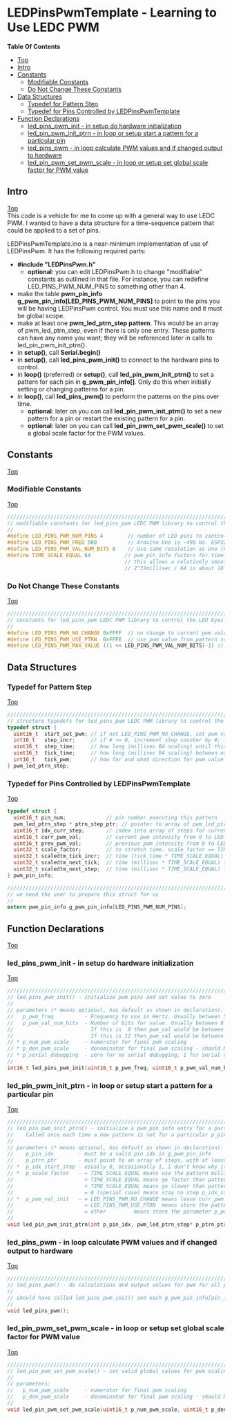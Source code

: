 # LEDPinsPwmTemplate - Learning to Use LEDC PWM

**Table Of Contents**
* [Top](#ledpinspwmtemplate-\--learning-to-use-ledc-pwm "Top")
* [Intro](#intro "Intro")
* [Constants](#constants "Constants")
  * [Modifiable Constants](#modifiable-constants "Modifiable Constants")
  * [Do Not Change These Constants](#do-not-change-these-constants "Do Not Change These Constants")
* [Data Structures](#data-structures "Data Structures")
  * [Typedef for Pattern Step](#typedef-for-pattern-step "Typedef for Pattern Step")
  * [Typedef for Pins Controlled by LEDPinsPwmTemplate](#typedef-for-pins-controlled-by-ledpinspwmtemplate "Typedef for Pins Controlled by LEDPinsPwmTemplate")
* [Function Declarations](#function-declarations "Function Declarations")
  * [led_pins_pwm_init - in setup do hardware initialization](#led_pins_pwm_init-\--in-setup-do-hardware-initialization "led_pins_pwm_init - in setup do hardware initialization")
  * [led_pin_pwm_init_ptrn - in loop or setup start a pattern for a particular pin](#led_pin_pwm_init_ptrn-\--in-loop-or-setup-start-a-pattern-for-a-particular-pin "led_pin_pwm_init_ptrn - in loop or setup start a pattern for a particular pin")
  * [led_pins_pwm - in loop calculate PWM values and if changed output to hardware](#led_pins_pwm-\--in-loop-calculate-pwm-values-and-if-changed-output-to-hardware "led_pins_pwm - in loop calculate PWM values and if changed output to hardware")
  * [led_pin_pwm_set_pwm_scale - in loop or setup set global scale factor for PWM value](#led_pin_pwm_set_pwm_scale-\--in-loop-or-setup-set-global-scale-factor-for-pwm-value "led_pin_pwm_set_pwm_scale - in loop or setup set global scale factor for PWM value")

## Intro
[Top](#ledpinspwmtemplate-\--learning-to-use-ledc-pwm "Top")<br>
This code is a vehicle for me to come up  with a general way to use LEDC PWM. I wanted to have a data structure for a time-sequence pattern that could be applied to a set of pins.

LEDPinsPwmTemplate.ino is a near-minimum implementation of use of LEDPinsPwm. It has the following required parts:
- **#include "LEDPinsPwm.h"**
  - **optional**: you can edit LEDPinsPwm.h to change "modifiable" constants as outlined in that file. For instance, you can redefine LED_PINS_PWM_NUM_PINS to something other than 4.
- make the table **pwm_pin_info g_pwm_pin_info[LED_PINS_PWM_NUM_PINS]** to point to the pins you will be having LEDPinsPwm control. You must use this name and it must be global scope.
- make at least one **pwm_led_ptrn_step pattern**. This would be an array of pwm_led_ptrn_step, even if there is only one entry. These patterns can have any name you want; they will be referenced later in calls to led_pin_pwm_init_ptrn().
- in **setup()**, call **Serial.begin()**
- in **setup()**, call **led_pins_pwm_init()** to connect to the hardware pins to control.
- in **loop()** (preferred) or **setup()**, call **led_pin_pwm_init_ptrn()** to set a pattern for each pin in **g_pwm_pin_info[]**. Only do this when initially setting or changing patterns for a pin.
- in **loop()**, call **led_pins_pwm()** to perform the patterns on the pins over time.
  - **optional**: later on you can call **led_pin_pwm_init_ptrn()** to set a new pattern for a pin or restart the existing pattern for a pin.
  - **optional**: later on you can call **led_pin_pwm_set_pwm_scale()** to set a global scale factor for the PWM values.

## Constants
[Top](#ledpinspwmtemplate-\--learning-to-use-ledc-pwm "Top")<br>

### Modifiable Constants
[Top](#ledpinspwmtemplate-\--learning-to-use-ledc-pwm "Top")<br>
```C
/////////////////////////////////////////////////////////////////////////////////////////////////////////
// modifiable constants for led_pins_pwm LEDC PWM library to control the LED Eyes of the Banjo Players
//
#define LED_PINS_PWM_NUM_PINS 4        // number of LED pins to control
#define LED_PINS_PWM_FREQ 500          // Arduino Uno is ~490 Hz. ESP32 example uses 5,000Hz
#define LED_PINS_PWM_VAL_NUM_BITS 8    // Use same resolution as Uno (8 bits, 0-255) but ESP32 can go up to 16 bits (some versions less)
#define TIME_SCALE_EQUAL 64           // pwm_pin_info factors for time_ entries: millisec = (time_<whatever> / TIME_SCALE_EQUAL)
                                      // this allows a relatively smooth scaling of time by setting
                                      // 2^32millisec / 64 is about 18 hours, so that will exceed any gig time for the banjo players
```

### Do Not Change These Constants
[Top](#ledpinspwmtemplate-\--learning-to-use-ledc-pwm "Top")<br>
```C
/////////////////////////////////////////////////////////////////////////////////////////////////////////
// constants for led_pins_pwm LEDC PWM library to control the LED Eyes of the Banjo Players
//
#define LED_PINS_PWM_NO_CHANGE 0xFFFF  // no change to current pwm value when init pattern (.start_set_pwm or init function)
#define LED_PINS_PWM_USE_PTRN  0xFFFE  // use pwm value from pattern step when init pattern (init function only)
#define LED_PINS_PWM_MAX_VALUE ((1 << LED_PINS_PWM_VAL_NUM_BITS)-1) // max pwm value (255 if LED_PINS_PWM_VAL_NUM_BITS is 8)
```

## Data Structures

### Typedef for Pattern Step
[Top](#ledpinspwmtemplate-\--learning-to-use-ledc-pwm "Top")<br>
```C
/////////////////////////////////////////////////////////////////////////////////////////////////////////
// structure typedefs for led_pins_pwm LEDC PWM library to control the LED Eyes of the Banjo Players
typedef struct {
  uint16_t  start_set_pwm; // if not LED_PINS_PWM_NO_CHANGE, set pwm value to this
  int16_t   step_incr;     // if # >= 0, increment step counter by #; if # < 0 go to step "-# - 1"
  uint16_t  step_time;     // how long (millisec B4 scaling) until this step is complete
  uint16_t  tick_time;     // how long (millisec B4 scaling) between each tick
  int16_t   tick_pwm;      // how far and what direction for pwm value each tick_time
} pwm_led_ptrn_step;
```

### Typedef for Pins Controlled by LEDPinsPwmTemplate
[Top](#ledpinspwmtemplate-\--learning-to-use-ledc-pwm "Top")<br>
```C
typedef struct {
  uint16_t pin_num;             // pin number executing this pattern
  pwm_led_ptrn_step * ptrn_step_ptr; // pointer to array of pwm_led_ptrn_step (steps)
  uint16_t idx_curr_step;       // index into array of steps for current step
  uint16_t curr_pwm_val;        // current pwm intensity from 0 to LED_PINS_PWM_MAX_VALUE
  uint16_t prev_pwm_val;        // previous pwm intensity from 0 to LED_PINS_PWM_MAX_VALUE
  uint32_t scale_factor;        // to stretch time. scale_factor == TIME_SCALE_EQUAL means no stretch
  uint32_t scaledtm_tick_incr;  // time (tick_time * TIME_SCALE_EQUAL) to increment scaledtm_next_tick
  uint32_t scaledtm_next_tick;  // time (millisec * TIME_SCALE_EQUAL) to start next tick
  uint32_t scaledtm_next_step;  // time (millisec * TIME_SCALE_EQUAL) to go to next step
} pwm_pin_info;

/////////////////////////////////////////////////////////////////////////////////////////////////////////
// we need the user to prepare this struct for us
//
extern pwm_pin_info g_pwm_pin_info[LED_PINS_PWM_NUM_PINS];
```

## Function Declarations
[Top](#ledpinspwmtemplate-\--learning-to-use-ledc-pwm "Top")<br>

### led_pins_pwm_init - in setup do hardware initialization
[Top](#ledpinspwmtemplate-\--learning-to-use-ledc-pwm "Top")<br>
```C
/////////////////////////////////////////////////////////////////////////////////////////////////////////
// led_pins_pwm_init() - initialize pwm pins and set value to zero
//
// parameters (* means optional, has default as shown in declaration):
//   p_pwm_freq          - Frequency to use in Hertz. Usually between 500 and 5,000
//   p_pwm_val_num_bits  - Number of bits for value. Usually between 8 and 14
//                         If this is  8 then pwm_val would be between 0 and 255
//                         If this is 12 then pwm_val would be between 0 and 4095
// * p_num_pwm_scale     - numerator for final pwm scaling
// * p_den_pwm_scale     - denominator for final pwm scaling - should NOT be zero
// * p_serial_debugging  - zero for no serial debugging, 1 for serial debugging
//
int16_t led_pins_pwm_init(uint16_t p_pwm_freq, uint16_t p_pwm_val_num_bits, uint16_t p_num_pwm_scale = 1, uint16_t p_den_pwm_scale = 1, uint16_t p_serial_debugging = 0);
```

### led_pin_pwm_init_ptrn - in loop or setup start a pattern for a particular pin
[Top](#ledpinspwmtemplate-\--learning-to-use-ledc-pwm "Top")<br>
```C
/////////////////////////////////////////////////////////////////////////////////////////////////////////
// led_pin_pwm_init_ptrn() - initialize a pwm_pin_info entry for a particular pattern
//    Called once each time a new pattern is set for a particular p_pin_idx in g_pwm_pin_info
//
// parameters (* means optional, has default as shown in declaration):
//    p_pin_idx        - must be a valid pin idx in g_pwm_pin_info
//    p_ptrn_ptr       - must point to an array of steps, with at least (1+p_idx_start_step) steps in the array
// *  p_idx_start_step - usually 0, occasionally 1, I don't know why it would be > 1
// *  p_scale_factor   - = TIME_SCALE_EQUAL means use the pattern millisec counts as-is
//                       > TIME_SCALE_EQUAL means go faster than pattern by factor (p_scale_factor/TIME_SCALE_EQUAL)
//                       < TIME_SCALE_EQUAL means go slower than pattern by factor (p_scale_factor/TIME_SCALE_EQUAL)
//                       = 0 (special case) means stay on step p_idx_start_step forever and never tick
// *  p_pwm_val_init   - = LED_PINS_PWM_NO_CHANGE means leave curr_pwm_val alone, do not change it from current value
//                       = LED_PINS_PWM_USE_PTRN  means store the pattern start_set_pwm into curr_pwm_val
//                       = other         means store the parameter p_pwm_val_init into curr_pwm_val
//
void led_pin_pwm_init_ptrn(int p_pin_idx, pwm_led_ptrn_step* p_ptrn_ptr, uint16_t p_idx_start_step = 0, uint32_t p_scale_factor=TIME_SCALE_EQUAL, uint16_t p_pwm_val_init=LED_PINS_PWM_USE_PTRN);
```

### led_pins_pwm - in loop calculate PWM values and if changed output to hardware
[Top](#ledpinspwmtemplate-\--learning-to-use-ledc-pwm "Top")<br>
```C
/////////////////////////////////////////////////////////////////////////////////////////////////////////
// led_pins_pwm() - do calculations and output values for pwm for all pins based on g_pwm_pin_info
//
// should have called led_pins_pwm_init() and each g_pwm_pin_info[pin_idx] should have called led_pin_pwm_init_ptrn()
//
void led_pins_pwm();
```

### led_pin_pwm_set_pwm_scale - in loop or setup set global scale factor for PWM value 
[Top](#ledpinspwmtemplate-\--learning-to-use-ledc-pwm "Top")<br>
```C
/////////////////////////////////////////////////////////////////////////////////////////////////////////
// led_pin_pwm_set_pwm_scale() - set valid global values for pwm scaling during operation
//
// parameters:
//   p_num_pwm_scale     - numerator for final pwm scaling
//   p_den_pwm_scale     - denominator for final pwm scaling - should NOT be zero
//
void led_pin_pwm_set_pwm_scale(uint16_t p_num_pwm_scale, uint16_t p_den_pwm_scale);
```

